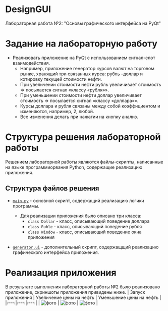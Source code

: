 # DesignGUI
Лабораторная работа №2: "Основы графического интерфейса на PyQt"

# Задание на лабораторную работу
* Реализовать приложение на PyQt с использованием сигнал-слот взаимодействия.
    * Например, приложение генератор курсов валют на торговом рынке, хранящий три связанных курса: рубль –доллар и котировку текущей стоимости нефти.
    * При увеличении стоимости нефти рубль увеличивает стоимость => посылается сигнал «классу «рубля»».
    * При уменьшении стоимости нефти доллар увеличивает стоимость => посылается сигнал «классу «доллара»».
    * Курсы доллара и рубля связаны между собой коэффициентом и изменяются, например, 2, любой.
    * Все изменения делать при нажатии на кнопку анализ.

# Структура решения лабораторной работы

Решением лабораторной работы являются файлы-скрипты, написанные на языке программиорвания Python, содержащие реализацию приложения.

## Структура файлов решения
- [`main.py`](https://github.com/Black-Viking-63/DesignGUI/blob/main/LabWork_2/main.py) - основной скрипт, содержащий реализацию логики программы. <br>
    * Для реализации приложения было описано три класса:
        + `class Dollar` - класс, описывающий поведение доллара
        + `class Ruble` - класс, описывающий поведение рубля
        + `class Window` - класс, описывающий поведение окна приложения

- [`generator.ui`](https://github.com/Black-Viking-63/DesignGUI/blob/main/LabWork_2/generator.ui) - дополнительный скрипт, содержащщий реализацию графического интерфейса приложения.

# Реализация приложения

В результате выполнения лабораторной работы №2 было реализовано приложение, скриншоты приложения привидены ниже.
| Запуск приложения | Увеличение цены на нефть | Уменьшение цены на нефть |
|:---:|:---:|:---:|
| ![фото]() | ![фото]() | ![фото]() |